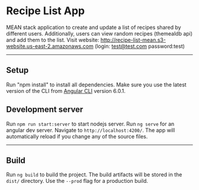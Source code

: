 # Recipe List App

MEAN stack application to create and update a list of recipes shared by different users. Additionally, users can view random recipes (themealdb api) and add them to the list. Visit website: http://recipe-list-mean.s3-website.us-east-2.amazonaws.com (login: test@test.com password:test)

---

## Setup

Run "npm install" to install all dependencies.
Make sure you use the latest version of the CLI from [Angular CLI](https://github.com/angular/angular-cli) version 6.0.1.

## Development server

Run `npm run start:server` to start nodejs server.
Run `ng serve` for an angular dev server. Navigate to `http://localhost:4200/`. The app will automatically reload if you change any of the source files.

---

## Build

Run `ng build` to build the project. The build artifacts will be stored in the `dist/` directory. Use the `--prod` flag for a production build.



